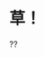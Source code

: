 <!--
 * @Author: your name
 * @Date: 2021-12-28 11:45:01
 * @LastEditTime: 2021-12-29 12:44:28
 * @LastEditors: Please set LastEditors
 * @Description: 打开koroFileHeader查看配置 进行设置: https://github.com/OBKoro1/koro1FileHeader/wiki/%E9%85%8D%E7%BD%AE
 * @FilePath: \try-learn-vuepress\docs\fcuk.md
-->

# 草！

??